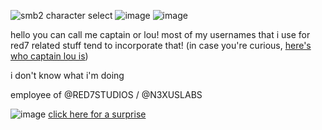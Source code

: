 ![smb2 character select](https://media.discordapp.net/attachments/962322791791755264/1047764393926082650/MarioCharactersWave_1.gif)
![image](https://media.discordapp.net/attachments/962322791791755264/1066304371849179206/tumblr_nf06e3mRCn1rrftcdo1_400.gif)
![image](https://gifs.crd.co/assets/images/gallery09/aa7c0de2_original.gif?v=d417d32b)

hello
you can call me captain or lou!
most of my usernames that i use for red7 related stuff tend to incorporate that! (in case you're curious, [here's who captain lou is](https://en.m.wikipedia.org/wiki/Lou_Albano))

i don't know what i'm doing

employee of @RED7STUDIOS / @N3XUSLABS

![image](https://gifs.crd.co/assets/images/gallery09/aa7c0de2_original.gif?v=d417d32b)
[click here for a surprise](https://youtu.be/xkreaWxL224)
